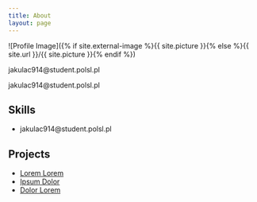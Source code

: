 ```yaml
---
title: About
layout: page
---
```

![Profile Image]({% if site.external-image %}{{ site.picture }}{% else %}{{ site.url }}/{{ site.picture }}{% endif %})

<p>jakulac914@student.polsl.pl</p>

<p>jakulac914@student.polsl.pl</p>

<h2>Skills</h2>

<ul class="skill-list">
	<li>jakulac914@student.polsl.pl</li>
</ul>

<h2>Projects</h2>

<ul>
	<li><a href="https://github.com/">Lorem Lorem</a></li>
	<li><a href="https://github.com/">Ipsum Dolor</a></li>
	<li><a href="https://github.com/">Dolor Lorem</a></li>
</ul>
